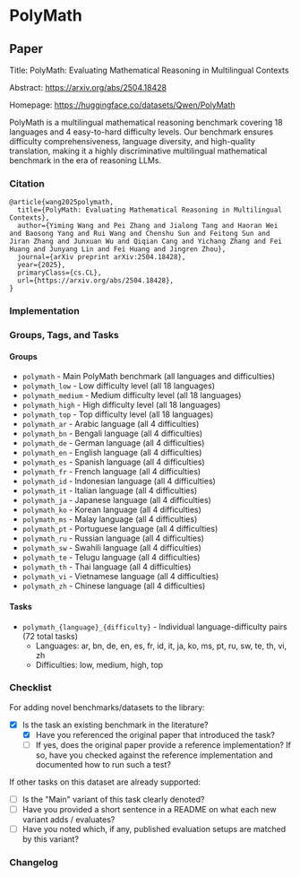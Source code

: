 # PolyMath

## Paper

Title: PolyMath: Evaluating Mathematical Reasoning in Multilingual Contexts

Abstract: https://arxiv.org/abs/2504.18428

Homepage: https://huggingface.co/datasets/Qwen/PolyMath

PolyMath is a multilingual mathematical reasoning benchmark covering 18 languages and 4 easy-to-hard difficulty levels. Our benchmark ensures difficulty comprehensiveness, language diversity, and high-quality translation, making it a highly discriminative multilingual mathematical benchmark in the era of reasoning LLMs.

### Citation

```text
@article{wang2025polymath,
  title={PolyMath: Evaluating Mathematical Reasoning in Multilingual Contexts},
  author={Yiming Wang and Pei Zhang and Jialong Tang and Haoran Wei and Baosong Yang and Rui Wang and Chenshu Sun and Feitong Sun and Jiran Zhang and Junxuan Wu and Qiqian Cang and Yichang Zhang and Fei Huang and Junyang Lin and Fei Huang and Jingren Zhou},
  journal={arXiv preprint arXiv:2504.18428},
  year={2025},
  primaryClass={cs.CL},
  url={https://arxiv.org/abs/2504.18428}, 
}
```

### Implementation



### Groups, Tags, and Tasks

#### Groups

* `polymath` - Main PolyMath benchmark (all languages and difficulties)
* `polymath_low` - Low difficulty level (all 18 languages)
* `polymath_medium` - Medium difficulty level (all 18 languages)
* `polymath_high` - High difficulty level (all 18 languages)
* `polymath_top` - Top difficulty level (all 18 languages)
* `polymath_ar` - Arabic language (all 4 difficulties)
* `polymath_bn` - Bengali language (all 4 difficulties)
* `polymath_de` - German language (all 4 difficulties)
* `polymath_en` - English language (all 4 difficulties)
* `polymath_es` - Spanish language (all 4 difficulties)
* `polymath_fr` - French language (all 4 difficulties)
* `polymath_id` - Indonesian language (all 4 difficulties)
* `polymath_it` - Italian language (all 4 difficulties)
* `polymath_ja` - Japanese language (all 4 difficulties)
* `polymath_ko` - Korean language (all 4 difficulties)
* `polymath_ms` - Malay language (all 4 difficulties)
* `polymath_pt` - Portuguese language (all 4 difficulties)
* `polymath_ru` - Russian language (all 4 difficulties)
* `polymath_sw` - Swahili language (all 4 difficulties)
* `polymath_te` - Telugu language (all 4 difficulties)
* `polymath_th` - Thai language (all 4 difficulties)
* `polymath_vi` - Vietnamese language (all 4 difficulties)
* `polymath_zh` - Chinese language (all 4 difficulties)

#### Tasks

* `polymath_{language}_{difficulty}` - Individual language-difficulty pairs (72 total tasks)
  * Languages: ar, bn, de, en, es, fr, id, it, ja, ko, ms, pt, ru, sw, te, th, vi, zh
  * Difficulties: low, medium, high, top

### Checklist

For adding novel benchmarks/datasets to the library:

* [x] Is the task an existing benchmark in the literature?
  * [x] Have you referenced the original paper that introduced the task?
  * [ ] If yes, does the original paper provide a reference implementation? If so, have you checked against the reference implementation and documented how to run such a test?

If other tasks on this dataset are already supported:

* [ ] Is the "Main" variant of this task clearly denoted?
* [ ] Have you provided a short sentence in a README on what each new variant adds / evaluates?
* [ ] Have you noted which, if any, published evaluation setups are matched by this variant?

### Changelog
